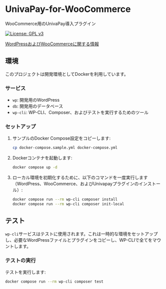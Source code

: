 # UnivaPay-for-WooCommerce
WooCommerce用のUnivaPay導入プラグイン

[![License: GPL v3](https://img.shields.io/badge/License-GPLv3-blue.svg)](https://www.gnu.org/licenses/gpl-3.0)

[WordPressおよびWooCommerceに関する情報](./UnivaPay-for-WooCommerce/readme.txt)

## 環境

このプロジェクトは開発環境としてDockerを利用しています。

### サービス

- `wp`: 開発用のWordPress
- `db`: 開発用のデータベース
- `wp-cli`: WP-CLI、Composer、およびテストを実行するためのツール

### セットアップ

1. サンプルのDocker Compose設定をコピーします:
    ```sh
    cp docker-compose.sample.yml docker-compose.yml
    ```

2. Dockerコンテナを起動します:
    ```sh
    docker compose up -d
    ```

3. ローカル環境を初期化するために、以下のコマンドを一度実行します（WordPress、WooCommerce、およびUnivapayプラグインのインストール）:
    ```sh
    docker compose run --rm wp-cli composer install
    docker compose run --rm wp-cli composer init-local
    ```

## テスト

`wp-cli`サービスはテストに使用されます。これは一時的な環境をセットアップし、必要なWordPressファイルとプラグインをコピーし、WP-CLIで全てをマウントします。

### テストの実行
テストを実行します:
```sh
docker compose run --rm wp-cli composer test